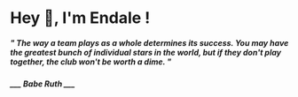<h1 title="head"> Hey 👋, I'm Endale !</h1>

**<h5><i>" The way a team plays as a whole determines its success. You may have the greatest bunch of individual stars in the world, but if they don't play together, the club won't be worth a dime. "</i></h5>**

*<b>___ Babe Ruth ___</b>*

